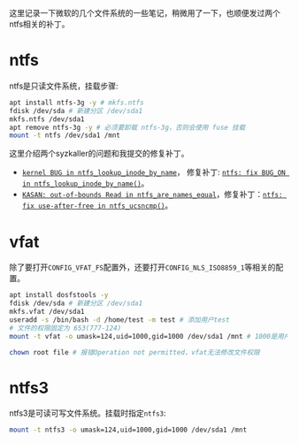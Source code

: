 这里记录一下微软的几个文件系统的一些笔记，稍微用了一下，也顺便发过两个ntfs相关的补丁。

# ntfs

ntfs是只读文件系统，挂载步骤:
```sh
apt install ntfs-3g -y # mkfs.ntfs
fdisk /dev/sda # 新建分区 /dev/sda1
mkfs.ntfs /dev/sda1
apt remove ntfs-3g -y # 必须要卸载 ntfs-3g，否则会使用 fuse 挂载
mount -t ntfs /dev/sda1 /mnt
```

这里介绍两个syzkaller的问题和我提交的修复补丁。

- [`kernel BUG in ntfs_lookup_inode_by_name`](https://syzkaller.appspot.com/bug?id=c0e6183d33a904a5b7e3d5dedf877c5139b11a53)， 修复补丁: [`ntfs: fix BUG_ON in ntfs_lookup_inode_by_name()`](https://lore.kernel.org/all/20220809064730.2316892-1-chenxiaosong2@huawei.com/)。
- [`KASAN: out-of-bounds Read in ntfs_are_names_equal`](https://syzkaller.appspot.com/bug?id=80913ff3e4962a46fcce7ffd4125fdd1b8e11171)，修复补丁：[`ntfs: fix use-after-free in ntfs_ucsncmp()`](https://lore.kernel.org/all/20220709064511.3304299-1-chenxiaosong2@huawei.com/)。

# vfat

除了要打开`CONFIG_VFAT_FS`配置外，还要打开`CONFIG_NLS_ISO8859_1`等相关的配置。

```sh
apt install dosfstools -y
fdisk /dev/sda # 新建分区 /dev/sda1
mkfs.vfat /dev/sda1
useradd -s /bin/bash -d /home/test -m test # 添加用户test
# 文件的权限固定为 653(777-124)
mount -t vfat -o umask=124,uid=1000,gid=1000 /dev/sda1 /mnt # 1000是用户test的uid

chown root file # 报错Operation not permitted，vfat无法修改文件权限
```

# ntfs3

ntfs3是可读可写文件系统。挂载时指定`ntfs3`:
```sh
mount -t ntfs3 -o umask=124,uid=1000,gid=1000 /dev/sda1 /mnt
```
